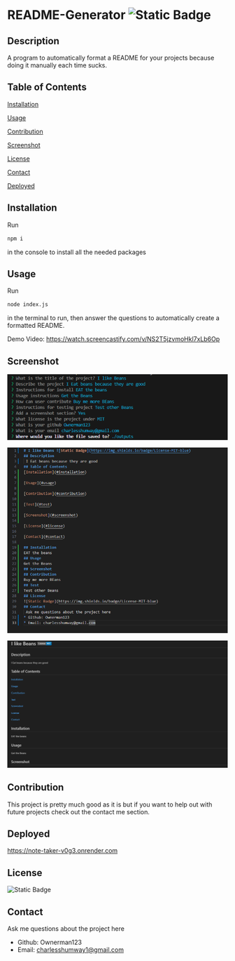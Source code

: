 # README-Generator ![Static Badge](https://img.shields.io/badge/License-MIT-blue)
## Description 
 A program to automatically format a README for your projects because doing it manually each time sucks.
## Table of Contents
[Installation](#installation)

[Usage](#usage)

[Contribution](#contribution)

[Screenshot](#screenshot)

[License](#license)

[Contact](#contact)

[Deployed](#Deployed)

## Installation 
Run
```bash
npm i 
```
in the console to install all the needed packages 
## Usage 
Run
```bash 
node index.js
```
 in the terminal to run, then answer the 
questions to automatically create a formatted README.

Demo Video: https://watch.screencastify.com/v/NS2T5jzvmoHkl7xLb6Op
## Screenshot 
!["README Generator screenshot"](./Images/READMEGEN1.PNG)

!["README Generator screenshot"](./Images/READMEGEN2.PNG)

!["README Generator screenshot"](./Images/READMEGEN3.PNG)

## Contribution 
This project is pretty much good as it is but if you want to help out with future projects check out the contact me section.
## Deployed
https://note-taker-v0g3.onrender.com
## License 
![Static Badge](https://img.shields.io/badge/License-MIT-blue)
## Contact 
 Ask me questions about the project here
* Github: Ownerman123
* Email: charlesshumway1@gmail.com

